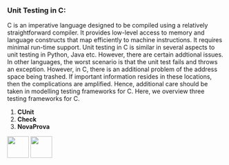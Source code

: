 ### Unit Testing in C:
   C is an imperative language designed to be compiled using a relatively straightforward compiler. It provides low-level access to memory and language constructs that map efficiently to machine instructions. It requires minimal run-time support. Unit testing in C is similar in several aspects to unit testing in Python, Java etc. However, there are
   certain addtional issues.  In other languages, the worst scenario is that the unit test fails and throws an exception.
   However, in C, there is an additional problem of the address space being trashed. If important information resides 
   in these locations, then the complications are amplified. Hence, additional care should be taken in modelling testing
   frameworks for C. Here, we overview three testing frameworks for C.
   1. <b>CUnit</b>
   2. <b>Check</b>
   3. <b>NovaProva</b>
   
   



[<img src="https://cloud.githubusercontent.com/assets/14101008/10718970/e8253ecc-7b43-11e5-8fcb-af3acab64686.png" width="50" height="50"></img>](https://github.com/hariniiyer/CSCI-5828_Presentation2_Testing-Frameworks/blob/master/hybrid14.md)
[<img src="https://cloud.githubusercontent.com/assets/14101008/10718969/e5b6db32-7b43-11e5-886a-b848ca79f105.png" width="50" 
height="50"></img>](https://github.com/hariniiyer/CSCI-5828_Presentation2_Testing-Frameworks/blob/master/CUnit.md)
